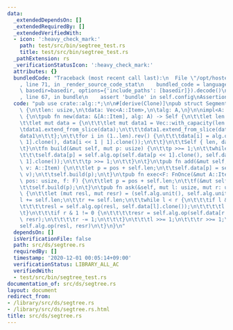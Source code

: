 ```yaml
---
data:
  _extendedDependsOn: []
  _extendedRequiredBy: []
  _extendedVerifiedWith:
  - icon: ':heavy_check_mark:'
    path: test/src/bin/segtree_test.rs
    title: test/src/bin/segtree_test.rs
  _pathExtension: rs
  _verificationStatusIcon: ':heavy_check_mark:'
  attributes: {}
  bundledCode: "Traceback (most recent call last):\n  File \"/opt/hostedtoolcache/Python/3.9.0/x64/lib/python3.9/site-packages/onlinejudge_verify/documentation/build.py\"\
    , line 71, in _render_source_code_stat\n    bundled_code = language.bundle(stat.path,\
    \ basedir=basedir, options={'include_paths': [basedir]}).decode()\n  File \"/opt/hostedtoolcache/Python/3.9.0/x64/lib/python3.9/site-packages/onlinejudge_verify/languages/user_defined.py\"\
    , line 67, in bundle\n    assert 'bundle' in self.config\nAssertionError\n"
  code: "pub use crate::alg::*;\n\n#[derive(Clone)]\npub struct SegmentTree<A: Alg>\
    \ {\n\tlen: usize,\n\tdata: Vec<A::Item>,\n\talg: A,\n}\n\nimpl<A: Monoid> SegmentTree<A>\
    \ {\n\tpub fn new(data: &[A::Item], alg: A) -> Self {\n\t\tlet len = data.len();\n\
    \t\tlet mut data = {\n\t\t\tlet mut data1 = Vec::with_capacity(len * 2);\n\t\t\
    \tdata1.extend_from_slice(data);\n\t\t\tdata1.extend_from_slice(data);\n\t\t\t\
    data1\n\t\t};\n\t\tfor i in (1..len).rev() {\n\t\t\tdata[i] = alg.op(data[i <<\
    \ 1].clone(), data[i << 1 | 1].clone());\n\t\t}\n\t\tSelf { len, data, alg }\n\
    \t}\n\tfn build(&mut self, mut p: usize) {\n\t\tp >>= 1;\n\t\twhile p != 0 {\n\
    \t\t\tself.data[p] = self.alg.op(self.data[p << 1].clone(), self.data[p << 1 |\
    \ 1].clone());\n\t\t\tp >>= 1;\n\t\t}\n\t}\n\tpub fn add(&mut self, pos: usize,\
    \ v: A::Item) {\n\t\tlet p = pos + self.len;\n\t\tself.data[p] = self.alg.op(self.data[p].clone(),\
    \ v);\n\t\tself.build(p);\n\t}\n\tpub fn exec<F: FnOnce(&mut A::Item)>(&mut self,\
    \ pos: usize, f: F) {\n\t\tlet p = pos + self.len;\n\t\tf(&mut self.data[p]);\n\
    \t\tself.build(p);\n\t}\n\tpub fn ask(&self, mut l: usize, mut r: usize) -> A::Item\
    \ {\n\t\tlet (mut resl, mut resr) = (self.alg.unit(), self.alg.unit());\n\t\t\
    l += self.len;\n\t\tr += self.len;\n\t\twhile l < r {\n\t\t\tif l & 1 != 0 {\n\
    \t\t\t\tresl = self.alg.op(resl, self.data[l].clone());\n\t\t\t\tl += 1;\n\t\t\
    \t}\n\t\t\tif r & 1 != 0 {\n\t\t\t\tresr = self.alg.op(self.data[r - 1].clone(),\
    \ resr);\n\t\t\t\tr -= 1;\n\t\t\t}\n\t\t\tl >>= 1;\n\t\t\tr >>= 1;\n\t\t}\n\t\t\
    self.alg.op(resl, resr)\n\t}\n}\n"
  dependsOn: []
  isVerificationFile: false
  path: src/ds/segtree.rs
  requiredBy: []
  timestamp: '2020-12-01 00:05:14+09:00'
  verificationStatus: LIBRARY_ALL_AC
  verifiedWith:
  - test/src/bin/segtree_test.rs
documentation_of: src/ds/segtree.rs
layout: document
redirect_from:
- /library/src/ds/segtree.rs
- /library/src/ds/segtree.rs.html
title: src/ds/segtree.rs
---
```

